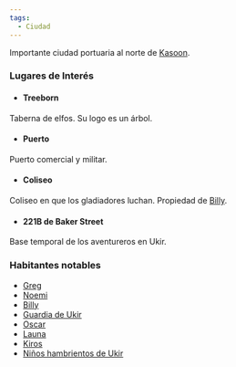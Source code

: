 ```yaml
---
tags:
  - Ciudad
---
```

Importante ciudad portuaria al norte de [Kasoon](Kasoon.md).
### Lugares de Interés

- #### Treeborn
Taberna de elfos. Su logo es un árbol.

- #### Puerto
Puerto comercial y militar.

- #### Coliseo
Coliseo en que los gladiadores luchan. Propiedad de [Billy](../../Personajes/Billy.md).

- #### 221B de Baker Street
Base temporal de los aventureros en Ukir.

### Habitantes notables
- [Greg](../../Personajes/Greg.md)
- [Noemi](../../Personajes/Noemi.md)
- [Billy](../../Personajes/Billy.md)
- [Guardia de Ukir](../../Personajes/Desconocidos/Guardia%20de%20Ukir.md)
- [Oscar](../../Personajes/Oscar.md)
- [Launa](../../Personajes/Launa.md)
- [Kiros](../../Personajes/Kiros.md)
- [Niños hambrientos de Ukir](../../Personajes/Desconocidos/Niños%20hambrientos%20de%20Ukir.md)
